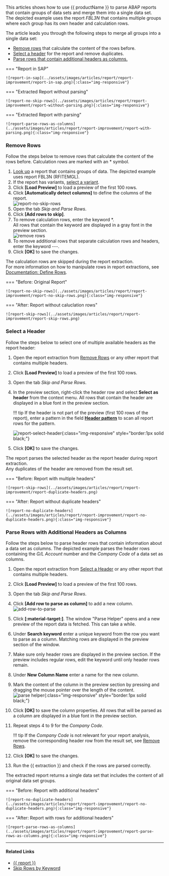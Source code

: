 
This articles shows how to use {{ productName }} to parse ABAP reports that contain groups of data sets and merge them into a single data set. <br>
The depicted example uses the report *FBL3N* that contains multiple groups where each group has its own header and calculation rows.

The article leads you through the following steps to merge all groups into a single data set:

- [Remove rows](#remove-rows) that calculate the content of the rows before.
- [Select a header](#select-a-header) for the report and remove duplicates.
- [Parse rows that contain additional headers as columns.](#parse-rows-with-additional-headers-as-columns)


=== "Report in SAP"
	
	![report-in-sap](../assets/images/articles/report/report-improvement/report-in-sap.png){:class="img-responsive"}

=== "Extracted Report without parsing"	

	![report-no-skip-rows](../assets/images/articles/report/report-improvement/report-without-parsing.png){:class="img-responsive"}
	
=== "Extracted Report with parsing"	
	
	![report-parse-rows-as-columns](../assets/images/articles/report/report-improvement/report-with-parsing.png){:class="img-responsive"}


### Remove Rows

Follow the steps below to remove rows that calculate the content of the rows before. 
Calculation rows are marked with an * symbol.

1. [Look up](../documentation/report/index.md/#look-up-a-report-or-transaction) a report that contains groups of data. 
The depicted example uses report FBL3N (RFITEMGL). 
2. If the report has variants, [select a variant](../documentation/report/variants-and-selections.md/#choose-a-variant).
3. Click **[Load Preview]** to load a preview of the first 100 rows.
4. Click **[Automatically detect columns]** to define the columns of the report.<br>
![report-no-skip-rows](../assets/images/articles/report/report-improvement/report-preview.png)
5. Open the tab *Skip and Parse Rows*.
6. Click **[Add rows to skip]**.
7. To remove calculation rows, enter the keyword *. <br> All rows that contain the keyword are displayed in a gray font in the preview section.<br>
![remove rows](../assets/images/articles/report/report-improvement/remove-rows.png)
8. To remove additional rows that separate calculation rows and headers, enter the keyword ---. 
9. Click **[OK]** to save the changes.

The calculation rows are skipped during the report extraction.<br>
For more information on how to manipulate rows in report extractions, see [Documentation: Define Rows](../documentation/report/report-rows-define.md).

=== "Before: Original Report"
	
	![report-no-skip-rows](../assets/images/articles/report/report-improvement/report-no-skip-rows.png){:class="img-responsive"}

=== "After: Report without caluclation rows"	
	
	![report-skip-rows](../assets/images/articles/report/report-improvement/report-skip-rows.png)

### Select a Header

Follow the steps below to select one of multiple available headers as the report header:

1. Open the report extraction from [Remove Rows](#remove-rows) or any other report that contains multiple headers.
2. Click **[Load Preview]** to load a preview of the first 100 rows.
3. Open the tab *Skip and Parse Rows*.
4. In the preview section, right-click the header row and select **Select as header** from the context menu.
All rows that contain the header are displayed in a blue font in the preview section.

	!!! tip
		If the header is not part of the preview (first 100 rows of the report), enter a pattern in the field [**Header pattern**](../documentation/report/report-rows-define.md/#header-pattern) to scan all report rows for the pattern.

	![report-select-header](../assets/images/articles/report/report-improvement/select-header.gif){:class="img-responsive" style="border:1px solid black;"}
5. Click **[OK]** to save the changes.

The report parses the selected header as the report header during report extraction.<br>
Any duplicates of the header are removed from the result set.


=== "Before: Report with multiple headers"	
	
	![report-skip-rows](../assets/images/articles/report/report-improvement/report-duplicate-headers.png)

=== "After: Report without duplicate headers"
	
	![report-no-duplicate-headers](../assets/images/articles/report/report-improvement/report-no-duplicate-headers.png){:class="img-responsive"}


### Parse Rows with Additional Headers as Columns

Follow the steps below to parse header rows that contain information about a data set as columns. 
The depicted example parses the header rows containing the *G/L Account* number and the *Company Code* of a data set as columns.

1. Open the report extraction from [Select a Header](#select-a-header) or any other report that contains multiple headers.
2. Click **[Load Preview]** to load a preview of the first 100 rows.
3. Open the tab *Skip and Parse Rows*.
4. Click **[Add row to parse as column]** to add a new column.<br>
![add-row-to-parse](../assets/images/articles/report/report-improvement/add-row-to-parse.png)
5. Click **[:material-target:]**. The window "Parse Helper" opens and a new preview of the report data is fetched. This can take a while.
6. Under **Search keyword** enter a unique keyword from the row you want to parse as a column. Matching rows are displayed in the preview section of the window.	
7. Make sure only header rows are displayed in the preview section. If the preview includes regular rows, edit the keyword until only header rows remain.
8. Under **New Column Name** enter a name for the new column. 
9. Mark the content of the column in the preview section by pressing and dragging the mouse pointer over the length of the content. <br>
![parse helper](../assets/images/documentation/components/report/parse-helper.gif){:class="img-responsive" style="border:1px solid black;"}
10. Click **[OK]** to save the column properties. All rows that will be parsed as a column are displayed in a blue font in the preview section.
11. Repeat steps 4 to 9 for the *Company Code*.

	!!! tip
		If the *Company Code* is not relevant for your report analysis, remove the corresponding header row from the result set, see [Remove Rows](#remove-rows).

12. Click **[OK]** to save the changes. 
13. Run the {{ extraction }} and check if the rows are parsed correctly. 

The extracted report returns a single data set that includes the content of all original data set groups.

=== "Before: Report with additional headers"	
	
	![report-no-duplicate-headers](../assets/images/articles/report/report-improvement/report-no-duplicate-headers.png){:class="img-responsive"}

=== "After: Report with rows for additional headers"
	
	![report-parse-rows-as-columns](../assets/images/articles/report/report-improvement/report-parse-rows-as-columns.png){:class="img-responsive"}



******

#### Related Links
- [{{ report }}](../documentation/report/index.md)
- [Skip Rows by Keyword](../documentation/report/report-rows-define.md/#skip-rows-by-keyword)
